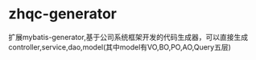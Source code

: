 # zhqc-generator
扩展mybatis-generator,基于公司系统框架开发的代码生成器，可以直接生成controller,service,dao,model(其中model有VO,BO,PO,AO,Query五层)
